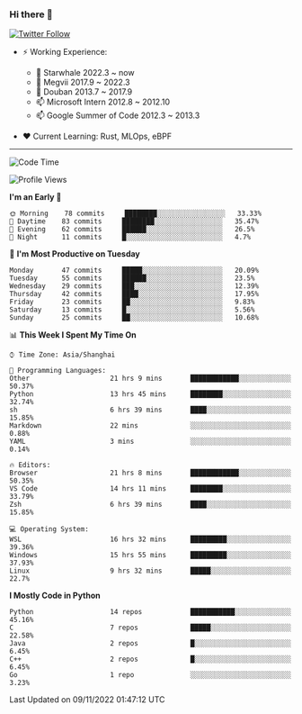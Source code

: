 ### Hi there 👋

[![Twitter Follow](https://img.shields.io/twitter/follow/tianweidut?style=social)](https://twitter.com/tianweidut)

- ⚡ Working Experience:
  - 🔭 Starwhale 2022.3 ~ now
  - 🌱 Megvii 2017.9 ~ 2022.3
  - 🌱 Douban 2013.7 ~ 2017.9
  - 📫 Microsoft Intern 2012.8 ~ 2012.10
  - 📫 Google Summer of Code 2012.3 ~ 2013.3

- ❤️ Current Learning: Rust, MLOps, eBPF

---
<!--START_SECTION:waka-->
![Code Time](http://img.shields.io/badge/Code%20Time-3%2C248%20hrs%202%20mins-blue)

![Profile Views](http://img.shields.io/badge/Profile%20Views-1-blue)

**I'm an Early 🐤** 

```text
🌞 Morning    78 commits     ████████░░░░░░░░░░░░░░░░░   33.33% 
🌆 Daytime    83 commits     ████████░░░░░░░░░░░░░░░░░   35.47% 
🌃 Evening    62 commits     ██████░░░░░░░░░░░░░░░░░░░   26.5% 
🌙 Night      11 commits     █░░░░░░░░░░░░░░░░░░░░░░░░   4.7%

```
📅 **I'm Most Productive on Tuesday** 

```text
Monday       47 commits     █████░░░░░░░░░░░░░░░░░░░░   20.09% 
Tuesday      55 commits     ██████░░░░░░░░░░░░░░░░░░░   23.5% 
Wednesday    29 commits     ███░░░░░░░░░░░░░░░░░░░░░░   12.39% 
Thursday     42 commits     ████░░░░░░░░░░░░░░░░░░░░░   17.95% 
Friday       23 commits     ██░░░░░░░░░░░░░░░░░░░░░░░   9.83% 
Saturday     13 commits     █░░░░░░░░░░░░░░░░░░░░░░░░   5.56% 
Sunday       25 commits     ██░░░░░░░░░░░░░░░░░░░░░░░   10.68%

```


📊 **This Week I Spent My Time On** 

```text
⌚︎ Time Zone: Asia/Shanghai

💬 Programming Languages: 
Other                    21 hrs 9 mins       ████████████░░░░░░░░░░░░░   50.37% 
Python                   13 hrs 45 mins      ████████░░░░░░░░░░░░░░░░░   32.74% 
sh                       6 hrs 39 mins       ████░░░░░░░░░░░░░░░░░░░░░   15.85% 
Markdown                 22 mins             ░░░░░░░░░░░░░░░░░░░░░░░░░   0.88% 
YAML                     3 mins              ░░░░░░░░░░░░░░░░░░░░░░░░░   0.14%

🔥 Editors: 
Browser                  21 hrs 8 mins       ████████████░░░░░░░░░░░░░   50.35% 
VS Code                  14 hrs 11 mins      ████████░░░░░░░░░░░░░░░░░   33.79% 
Zsh                      6 hrs 39 mins       ████░░░░░░░░░░░░░░░░░░░░░   15.85%

💻 Operating System: 
WSL                      16 hrs 32 mins      █████████░░░░░░░░░░░░░░░░   39.36% 
Windows                  15 hrs 55 mins      █████████░░░░░░░░░░░░░░░░   37.93% 
Linux                    9 hrs 32 mins       █████░░░░░░░░░░░░░░░░░░░░   22.7%

```

**I Mostly Code in Python** 

```text
Python                   14 repos            ███████████░░░░░░░░░░░░░░   45.16% 
C                        7 repos             █████░░░░░░░░░░░░░░░░░░░░   22.58% 
Java                     2 repos             █░░░░░░░░░░░░░░░░░░░░░░░░   6.45% 
C++                      2 repos             █░░░░░░░░░░░░░░░░░░░░░░░░   6.45% 
Go                       1 repo              ░░░░░░░░░░░░░░░░░░░░░░░░░   3.23%

```



 Last Updated on 09/11/2022 01:47:12 UTC
<!--END_SECTION:waka-->